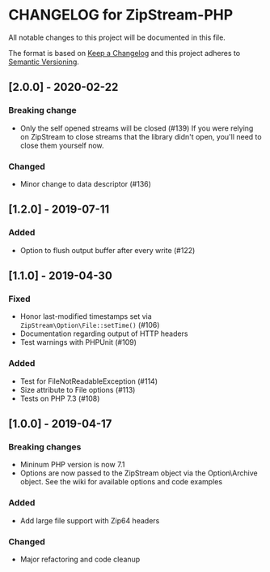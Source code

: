 # CHANGELOG for ZipStream-PHP

All notable changes to this project will be documented in this file.

The format is based on [Keep a Changelog](http://keepachangelog.com/en/1.0.0/)
and this project adheres to [Semantic Versioning](http://semver.org/spec/v2.0.0.html).

## [2.0.0] - 2020-02-22
### Breaking change
- Only the self opened streams will be closed (#139)
If you were relying on ZipStream to close streams that the library didn't open,
you'll need to close them yourself now.

### Changed
- Minor change to data descriptor (#136)

## [1.2.0] - 2019-07-11

### Added
- Option to flush output buffer after every write (#122)

## [1.1.0] - 2019-04-30

### Fixed
- Honor last-modified timestamps set via `ZipStream\Option\File::setTime()` (#106)
- Documentation regarding output of HTTP headers
- Test warnings with PHPUnit (#109)

### Added
- Test for FileNotReadableException (#114)
- Size attribute to File options (#113)
- Tests on PHP 7.3 (#108)

## [1.0.0] - 2019-04-17

### Breaking changes
- Mininum PHP version is now 7.1
- Options are now passed to the ZipStream object via the Option\Archive object. See the wiki for available options and code examples

### Added
- Add large file support with Zip64 headers

### Changed
- Major refactoring and code cleanup
